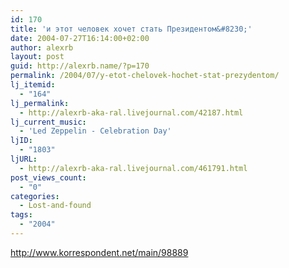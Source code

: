 ```yaml
---
id: 170
title: 'и этот человек хочет стать Президентом&#8230;'
date: 2004-07-27T16:14:00+02:00
author: alexrb
layout: post
guid: http://alexrb.name/?p=170
permalink: /2004/07/y-etot-chelovek-hochet-stat-prezydentom/
lj_itemid:
  - "164"
lj_permalink:
  - http://alexrb-aka-ral.livejournal.com/42187.html
lj_current_music:
  - 'Led Zeppelin - Celebration Day'
ljID:
  - "1803"
ljURL:
  - http://alexrb-aka-ral.livejournal.com/461791.html
post_views_count:
  - "0"
categories:
  - Lost-and-found
tags:
  - "2004"
---
```

http://www.korrespondent.net/main/98889